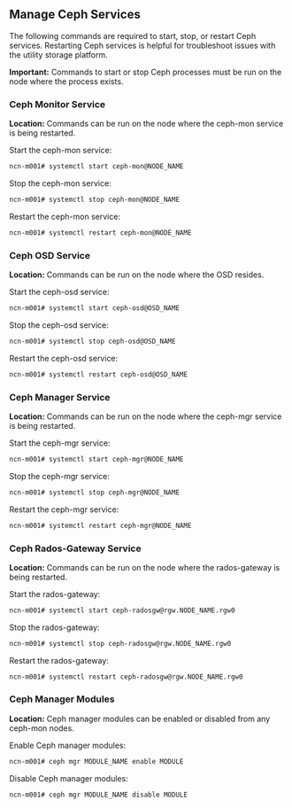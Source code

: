 ## Manage Ceph Services

The following commands are required to start, stop, or restart Ceph services. Restarting Ceph services is helpful for troubleshoot issues with the utility storage platform.

**Important:** Commands to start or stop Ceph processes must be run on the node where the process exists.

### Ceph Monitor Service

**Location:** Commands can be run on the node where the ceph-mon service is being restarted.

Start the ceph-mon service:

```bash
ncn-m001# systemctl start ceph-mon@NODE_NAME
```

Stop the ceph-mon service:

```bash
ncn-m001# systemctl stop ceph-mon@NODE_NAME
```

Restart the ceph-mon service:

```bash
ncn-m001# systemctl restart ceph-mon@NODE_NAME
```

### Ceph OSD Service

**Location:** Commands can be run on the node where the OSD resides.

Start the ceph-osd service:

```bash
ncn-m001# systemctl start ceph-osd@OSD_NAME
```

Stop the ceph-osd service:

```bash
ncn-m001# systemctl stop ceph-osd@OSD_NAME
```

Restart the ceph-osd service:

```bash
ncn-m001# systemctl restart ceph-osd@OSD_NAME
```

### Ceph Manager Service

**Location:** Commands can be run on the node where the ceph-mgr service is being restarted.

Start the ceph-mgr service:

```bash
ncn-m001# systemctl start ceph-mgr@NODE_NAME
```

Stop the ceph-mgr service:

```bash
ncn-m001# systemctl stop ceph-mgr@NODE_NAME
```

Restart the ceph-mgr service:

```bash
ncn-m001# systemctl restart ceph-mgr@NODE_NAME
```

### Ceph Rados-Gateway Service

**Location:** Commands can be run on the node where the rados-gateway is being restarted.

Start the rados-gateway:

```bash
ncn-m001# systemctl start ceph-radosgw@rgw.NODE_NAME.rgw0
```

Stop the rados-gateway:

```bash
ncn-m001# systemctl stop ceph-radosgw@rgw.NODE_NAME.rgw0
```

Restart the rados-gateway:

```bash
ncn-m001# systemctl restart ceph-radosgw@rgw.NODE_NAME.rgw0
```

### Ceph Manager Modules

**Location:** Ceph manager modules can be enabled or disabled from any ceph-mon nodes.

Enable Ceph manager modules:

```bash
ncn-m001# ceph mgr MODULE_NAME enable MODULE
```

Disable Ceph manager modules:

```bash
ncn-m001# ceph mgr MODULE_NAME disable MODULE
```


